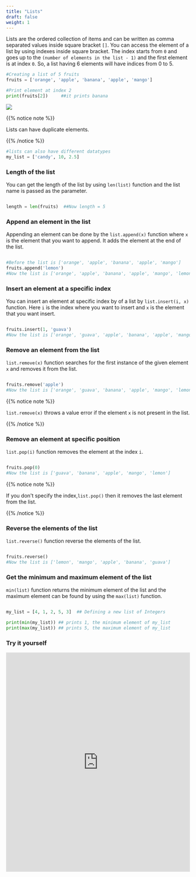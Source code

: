 ```yaml
---
title: "Lists"
draft: false
weight: 1
---
```


Lists are the ordered collection of items and can be written as comma separated values inside square bracket `[]`. You can access the element  of a list by using indexes inside square bracket. The index starts from `0` and goes up to the `(number of elements in the list - 1)` and the first element is at index `0`. So, a list having 6 elements will have indices from 0 to 5. 

```python
#Creating a list of 5 fruits
fruits = ['orange', 'apple', 'banana', 'apple', 'mango']

#Print element at index 2
print(fruits[2])     ##it prints banana


```

![](listDiagram.png)

{{% notice note %}}

Lists can have duplicate elements.

{{% /notice %}}

```python
#lists can also have different datatypes
my_list = ['candy', 10, 2.5]

```

### Length of the list

You can get the length of the list by using `len(list)` function and the list name is passed as the parameter.

```python

length = len(fruits)  ##Now length = 5


```

### Append an element in the list

Appending an element can be done by the `list.append(x)` function where `x` is the element that you want to append. It adds the element at the end of the list.

```python

#Before the list is ['orange', 'apple', 'banana', 'apple', 'mango']
fruits.append('lemon')
#Now the list is ['orange', 'apple', 'banana', 'apple', 'mango', 'lemon']

```

### Insert an element at a specific index

You can insert an element at specific index by of a list by `list.insert(i, x)` function. Here `i` is the index where you want to insert and `x` is the element that you want insert.


```python

fruits.insert(1, 'guava')
#Now the list is ['orange', 'guava', 'apple', 'banana', 'apple', 'mango', 'lemon']

```

### Remove an element from the list

`list.remove(x)` function searches for the first instance of the given element `x` and removes it from the list.

```python

fruits.remove('apple')
#Now the list is ['orange', 'guava', 'banana', 'apple', 'mango', 'lemon']

```

{{% notice note %}}

`list.remove(x)` throws a value error if the element `x` is not present in the list.

{{% /notice %}}


### Remove an element at specific position

`list.pop(i)` function removes the element at the index `i`.

```python

fruits.pop(0)
#Now the list is ['guava', 'banana', 'apple', 'mango', 'lemon']

```

{{% notice note %}}

If you don't specify the index,`list.pop()` then it removes the last element from the list.

{{% /notice %}}


### Reverse the elements of the list

`list.reverse()` function reverse the elements of the list.

```python

fruits.reverse()
#Now the list is ['lemon', 'mango', 'apple', 'banana', 'guava']

```

### Get the minimum and maximum element of the list

`min(list)` function returns the minimum element of the list and the maximum element can be found by using the `max(list)` function.

```python

my_list = [4, 1, 2, 5, 3]  ## Defining a new list of Integers

print(min(my_list)) ## prints 1, the minimum element of my_list
print(max(my_list)) ## prints 5, the maximum element of my_list

```

### Try it yourself

<iframe height="600px" width="100%" 
 src="https://repl.it/@nuevofoundation/python-blank?lite=true" scrolling="no" frameborder="no" allowtransparency="true" allowfullscreen="true" sandbox="allow-forms allow-pointer-lock allow-popups allow-same-origin allow-scripts allow-modals"></iframe>

